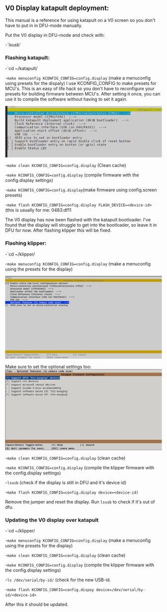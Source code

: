 ##  V0 Display katapult deployment:

This manual is a reference for using katapult on a V0 screen so you don't have to put in in DFU-mode manually.

Put the V0 display in DFU-mode and check with:

-`lsusb'

### Flashing katapult:

-`cd ~/katapult/

-`make menuconfig KCONFIG_CONFIG=config.display` (make a menuconfig using presets for the dispaly)
I use KCONFIG_CONFIG to make presets for MCU's. This is an easy of life hack so you don't have to reconfigure your presets for building firmware between MCU's.
After setting it once, you can use it to compile the software without having to set it again.

![alt text](https://github.com/GreenPlasticWaterCan/Voron_V0.2/blob/main/images/settings_V0_display.png)

-`make clean KCONFIG_CONFIG=config.display` (Clean cache)

-`make KCONFIG_CONFIG=config.display` (compile firmware with the config.display settings)

-`make KCONFIG_CONFIG=config.display`(make firmware using config.screen presets)

-`make flash KCONFIG_CONFIG=config.display FLASH_DEVICE=<device-id>` (this is usually for me: 0483:df11

The V0 display has now been flashed with the katapult bootloader.
I've found that the display will struggle to get into the bootloader, so leave it in DFU for now.
After flashing klipper this will be fixed.

### Flashing klipper:

-`cd ~/klipper/

-`make menuconfig KCONFIG_CONFIG=config.display` (make a menuconfig using the presets for the display)

![alt text](https://github.com/VoronDesign/Voron-Hardware/blob/master/V0_Display/Images/Menuconfig_Base_Options.png)

Make sure to set the optional settings too:
![alt text](https://github.com/VoronDesign/Voron-Hardware/blob/master/V0_Display/Images/Menuconfig_Optional_Options.png)

-`make clean KCONFIG_CONFIG=config.display` (clean cache) 

-`make KCONFIG_CONFIG=config.display` (compile the klipper firmware with the config.display settings)

-`lsusb` (check if the display is still in DFU and it's device id)

-`make flash KCONFIG_CONFIG=config.display device=<device-id)` 

Remove the jumper and reset the display. Run `lsusb` to check if it's out of dfu.

### Updating the V0 display over katapult

-`cd ~/klipper/

-`make menuconfig KCONFIG_CONFIG=config.display` (make a menuconfig using the presets for the display)

-`make clean KCONFIG_CONFIG=config.display` (clean cache) 

-`make KCONFIG_CONFIG=config.display` (compile the klipper firmware with the config.display settings)

-`ls /dev/serial/by-id/` (check for the new USB-id.

-`make flash KCONFIG_CONFIG=config.dispay device=/dev/serial/by-id/<device-id>`

After this it should be updated.
